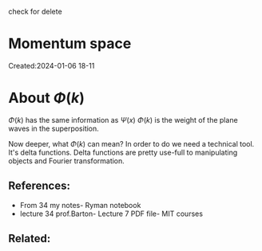 check for delete

# Momentum space
Created:2024-01-06 18-11

# About $\Phi(k)$
$\Phi(k)$ has the same information as $\Psi(x)$
$\Phi(k)$ is the weight of the plane waves in the superposition.

Now deeper, what $\Phi(k)$ can mean? In order to do we need a technical tool. It's delta functions. Delta functions are pretty use-full to manipulating objects and Fourier transformation. 


## References:
- From 34 my notes- Ryman notebook
- lecture 34 prof.Barton- Lecture 7 PDF file- MIT courses
## Related:



